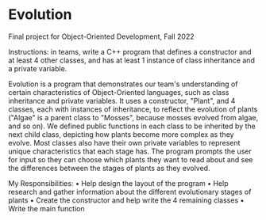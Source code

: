 # Evolution
Final project for Object-Oriented Development, Fall 2022

Instructions: in teams, write a C++ program that defines a constructor and at least 4 other classes, and has at least 1 instance of class inheritance and a private variable.

Evolution is a program that demonstrates our team's understanding of certain characteristics of Object-Oriented languages, such as class inheritance and private variables. It uses a constructor, "Plant", and 4 classes, each with instances of inheritance, to reflect the evolution of plants ("Algae" is a parent class to "Mosses", because mosses evolved from algae, and so on). We defined public functions in each class to be inherited by the next child class, depicting how plants become more complex as they evolve. Most classes also have their own private variables to represent unique characteristics that each stage has. The program prompts the user for input so they can choose which plants they want to read about and see the differences between the stages of plants as they evolved.

My Responsibilities:
• Help design the layout of the program
• Help research and gather information about the different evolutionary stages of plants
• Create the constructor and help write the 4 remaining classes
• Write the main function
